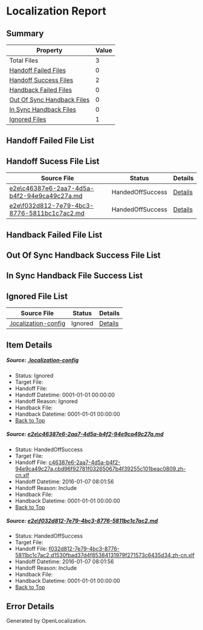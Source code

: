 # <a name='report-top'></a> Localization Report

## Summary
 Property | Value 
 -------- | ----- 
 Total Files | 3
[ Handoff Failed Files ](#handoff-failed-list)| 0
[ Handoff Success Files ](#handoff-success-list)| 2
[ Handback Failed Files ](#handback-failed-list)| 0
[ Out Of Sync Handback Files ](#outofsync-handback-success-list)| 0
[ In Sync Handback Files ](#insync-handback-success-list)| 0
[ Ignored Files ](#ignored-list)| 1

## <a name='handoff-failed-list'></a> Handoff Failed File List

## <a name='handoff-success-list'></a> Handoff Sucess File List
 Source File | Status | Details 
 ----------- | ------ | ------- 
 [e2e\c46387e6-2aa7-4d5a-b4f2-94e9ca49c27a.md](https://github.com/OpenLocalizationTest/oltest/blob/ed6f3d12f11dacb1bc9536d2cd7a674ca3dd9f8f/e2e/c46387e6-2aa7-4d5a-b4f2-94e9ca49c27a.md) | HandedOffSuccess | [Details](#f78b8946b8c48eff78678539a05a952dc22f3b7c1)
 [e2e\f032d812-7e79-4bc3-8776-5811bc1c7ac2.md](https://github.com/OpenLocalizationTest/oltest/blob/ed6f3d12f11dacb1bc9536d2cd7a674ca3dd9f8f/e2e/f032d812-7e79-4bc3-8776-5811bc1c7ac2.md) | HandedOffSuccess | [Details](#f0b702cb0207aef4d4efcdaf382ebbf9caaf61982)

## <a name='handback-failed-list'></a> Handback Failed File List

## <a name='outofsync-handback-success-list'></a> Out Of Sync Handback Success File List

## <a name='insync-handback-success-list'></a> In Sync Handback File Success List

## <a name='ignored-list'></a> Ignored File List
 Source File | Status | Details 
 ----------- | ------ | ------- 
 [.localization-config](https://github.com/OpenLocalizationTest/oltest/blob/ed6f3d12f11dacb1bc9536d2cd7a674ca3dd9f8f/.localization-config) | Ignored | [Details](#e4725be8631cbe979bbe0fa8b97cd75f1fd41d4d0)

## Item Details
##### <a name='e4725be8631cbe979bbe0fa8b97cd75f1fd41d4d0'></a> Source: [.localization-config](https://github.com/OpenLocalizationTest/oltest/blob/ed6f3d12f11dacb1bc9536d2cd7a674ca3dd9f8f/.localization-config)
* Status: Ignored
* Target File: 
* Handoff File: 
* Handoff Datetime: 0001-01-01 00:00:00
* Handoff Reason: Ignored
* Handback File: 
* Handback Datetime: 0001-01-01 00:00:00
* [Back to Top](#report-top)

##### <a name='f78b8946b8c48eff78678539a05a952dc22f3b7c1'></a> Source: [e2e\c46387e6-2aa7-4d5a-b4f2-94e9ca49c27a.md](https://github.com/OpenLocalizationTest/oltest/blob/ed6f3d12f11dacb1bc9536d2cd7a674ca3dd9f8f/e2e/c46387e6-2aa7-4d5a-b4f2-94e9ca49c27a.md)
* Status: HandedOffSuccess
* Target File: 
* Handoff File: [c46387e6-2aa7-4d5a-b4f2-94e9ca49c27a.cbd96f92781f03265067b4f39255c101beac0809.zh-cn.xlf](https://github.com/OpenLocalizationTestOrg/olhandoff/blob/f0478c955514ef99658895dff034b3e1f2bffbfe/ol-handoff/OpenLocalizationTestOrg/oltest.zh-cn/yufeih/c46387e6-2aa7-4d5a-b4f2-94e9ca49c27a.cbd96f92781f03265067b4f39255c101beac0809.zh-cn.xlf)
* Handoff Datetime: 2016-01-07 08:01:56
* Handoff Reason: Include
* Handback File: 
* Handback Datetime: 0001-01-01 00:00:00
* [Back to Top](#report-top)

##### <a name='f0b702cb0207aef4d4efcdaf382ebbf9caaf61982'></a> Source: [e2e\f032d812-7e79-4bc3-8776-5811bc1c7ac2.md](https://github.com/OpenLocalizationTest/oltest/blob/ed6f3d12f11dacb1bc9536d2cd7a674ca3dd9f8f/e2e/f032d812-7e79-4bc3-8776-5811bc1c7ac2.md)
* Status: HandedOffSuccess
* Target File: 
* Handoff File: [f032d812-7e79-4bc3-8776-5811bc1c7ac2.d1530fbad37d4f85384131979f271573c6435d34.zh-cn.xlf](https://github.com/OpenLocalizationTestOrg/olhandoff/blob/f0478c955514ef99658895dff034b3e1f2bffbfe/ol-handoff/OpenLocalizationTestOrg/oltest.zh-cn/yufeih/f032d812-7e79-4bc3-8776-5811bc1c7ac2.d1530fbad37d4f85384131979f271573c6435d34.zh-cn.xlf)
* Handoff Datetime: 2016-01-07 08:01:56
* Handoff Reason: Include
* Handback File: 
* Handback Datetime: 0001-01-01 00:00:00
* [Back to Top](#report-top)


## Error Details

Generated by OpenLocalization.
